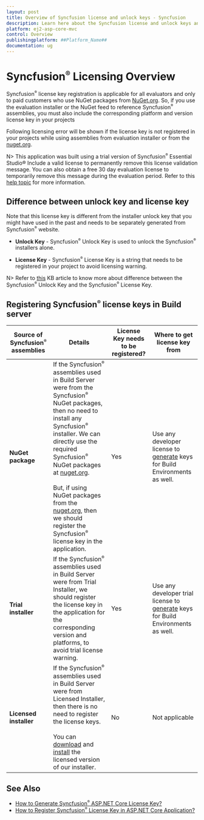 ```yaml
---
layout: post
title: Overview of Syncfusion license and unlock keys - Syncfusion
description: Learn here about the Syncfusion license and unlock keys and difference between license and unlock keys.
platform: ej2-asp-core-mvc
control: Overview
publishingplatform: ##Platform_Name##
documentation: ug
---
```


# Syncfusion<sup style="font-size:70%">&reg;</sup> Licensing Overview

Syncfusion<sup style="font-size:70%">&reg;</sup> license key registration is applicable for all evaluators and only to paid customers who use NuGet packages from [NuGet.org](https://www.nuget.org/packages?q=syncfusion). So, if you use the evaluation installer or the NuGet feed to reference Syncfusion<sup style="font-size:70%">&reg;</sup> assemblies, you must also include the corresponding platform and version license key in your projects

Following licensing error will be shown if the license key is not registered in your projects while using assemblies from evaluation installer or from the [nuget.org](https://www.nuget.org/packages?q=syncfusion).

N> This application was built using a trial version of Syncfusion<sup style="font-size:70%">&reg;</sup> Essential Studio&reg; Include a valid license to permanently remove this license validation message. You can also obtain a free 30 day evaluation license to temporarily remove this message during the evaluation period. Refer to this [help topic](https://ej2.syncfusion.com/aspnetcore/documentation/licensing/licensing-errors/#license-key-not-registered) for more information.

## Difference between unlock key and license key

Note that this license key is different from the installer unlock key that you might have used in the past and needs to be separately generated from Syncfusion<sup style="font-size:70%">&reg;</sup> website.

* **Unlock Key** - Syncfusion<sup style="font-size:70%">&reg;</sup> Unlock Key is used to unlock the Syncfusion<sup style="font-size:70%">&reg;</sup> installers alone.

* **License Key** - Syncfusion<sup style="font-size:70%">&reg;</sup> License Key is a string that needs to be registered in your project to avoid licensing warning.

N> Refer to [this](https://www.syncfusion.com/kb/8950/difference-between-the-unlock-key-and-licensing-key) KB article to know more about difference between the Syncfusion<sup style="font-size:70%">&reg;</sup> Unlock Key and the Syncfusion<sup style="font-size:70%">&reg;</sup> License Key.

## Registering Syncfusion<sup style="font-size:70%">&reg;</sup> license keys in Build server

| Source of Syncfusion<sup style="font-size:70%">&reg;</sup> assemblies | Details | License Key needs to be registered? | Where to get license key from |
| ------------- | ------------- | ------------- | ------------- |
| **NuGet package** | If the Syncfusion<sup style="font-size:70%">&reg;</sup> assemblies used in Build Server were from the Syncfusion<sup style="font-size:70%">&reg;</sup> NuGet packages, then no need to install any Syncfusion<sup style="font-size:70%">&reg;</sup> installer. We can directly use the required Syncfusion<sup style="font-size:70%">&reg;</sup> NuGet packages at [nuget.org](http://nuget.org/). <br><br>But, if using NuGet packages from the [nuget.org](https://www.nuget.org/packages?q=syncfusion), then we should register the Syncfusion<sup style="font-size:70%">&reg;</sup> license key in the application.| Yes | Use any developer license to [generate](https://ej2.syncfusion.com/aspnetcore/documentation/licensing/how-to-generate) keys for Build Environments as well. |
| **Trial installer** | If the Syncfusion<sup style="font-size:70%">&reg;</sup> assemblies used in Build Server were from Trial Installer, we should register the license key in the application for the corresponding version and platforms, to avoid trial license warning. | Yes | Use any developer trial license to [generate](https://ej2.syncfusion.com/aspnetcore/documentation/licensing/how-to-generate) keys for Build Environments as well. |
| **Licensed installer** |If the Syncfusion<sup style="font-size:70%">&reg;</sup> assemblies used in Build Server were from Licensed Installer, then there is no need to register the license keys.<br><br>You can [download](https://ej2.syncfusion.com/aspnetcore/documentation/installation/web-installer/how-to-download#download-the-license-version) and [install](https://ej2.syncfusion.com/aspnetcore/documentation/installation/web-installer/how-to-install) the licensed version of our installer. | No | Not applicable |

## See Also

* [How to Generate Syncfusion<sup style="font-size:70%">&reg;</sup> ASP.NET Core License Key?](https://ej2.syncfusion.com/aspnetcore/documentation/licensing/how-to-generate)
* [How to Register Syncfusion<sup style="font-size:70%">&reg;</sup> License Key in ASP.NET Core Application?](https://ej2.syncfusion.com/aspnetcore/documentation/licensing/how-to-register-in-an-application)
